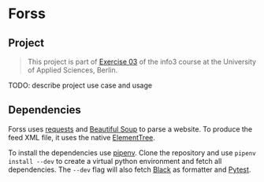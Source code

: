 # Forss

## Project

> This project is part of [Exercise 03](https://bkleinen.github.io/classes/ss2023/info3/labs/lab-03-pythonproject/) of the info3 course at the University of Applied Sciences, Berlin.

TODO: describe project use case and usage

## Dependencies

Forss uses [requests](https://docs.python-requests.org/en/latest/index.html) and [Beautiful Soup](https://beautiful-soup-4.readthedocs.io/en/latest/) to parse a website.
To produce the feed XML file, it uses the native [ElementTree](https://docs.python.org/3/library/xml.etree.elementtree.html).

To install the dependencies use [pipenv](https://pipenv.pypa.io/en/latest/). Clone the repository and use `pipenv install --dev` to create a virtual python environment and fetch all dependencies.
The `--dev` flag will also fetch [Black](https://black.readthedocs.io/en/stable/index.html) as formatter and [Pytest](https://docs.pytest.org/en/7.3.x/).

